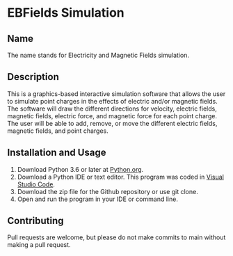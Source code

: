 # EBFields Simulation

## Name
The name stands for Electricity and Magnetic Fields simulation.

## Description

This is a graphics-based interactive simulation software that allows the user to simulate point charges in the effects of electric and/or magnetic fields. The software will draw the different directions for velocity, electric fields, magnetic fields, electric force, and magnetic force for each point charge. The user will be able to add, remove, or move the different electric fields, magnetic fields, and point charges.

## Installation and Usage

1) Download Python 3.6 or later at [Python.org](https://www.python.org/downloads/).
2) Download a Python IDE or text editor. This program was coded in [Visual Studio Code](https://code.visualstudio.com/download).
3) Download the zip file for the Github repository or use git clone.
4) Open and run the program in your IDE or command line.

## Contributing
Pull requests are welcome, but please do not make commits to main without making a pull request.